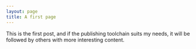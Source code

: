 ```yaml
---
layout: page
title: A first page
---
```


This is the first post, and if the publishing toolchain suits my needs, it will be followed by others with more interesting content.
